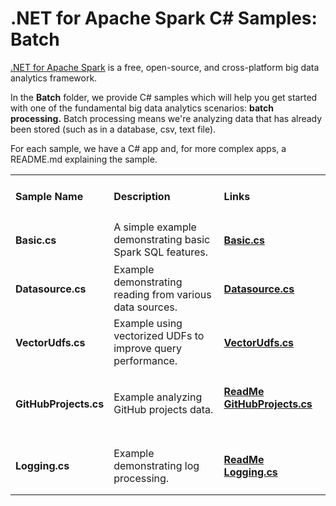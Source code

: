 # .NET for Apache Spark C# Samples: Batch

[.NET for Apache Spark](https://dot.net/spark) is a free, open-source, and cross-platform big data analytics framework.

In the **Batch** folder, we provide C# samples which will help you get started with one of the fundamental big data analytics scenarios:
**batch processing.** Batch processing means we're analyzing data that has already been stored (such as in a database, csv, text file).

For each sample, we have a C# app and, for more complex apps, a README.md explaining the sample.

<table>
 <tr>
   <td width="25%">
      <h4><b>Sample Name</b></h4>
  </td>
  <td>
      <h4 width="35%"><b>Description</b></h4>
  </td>
  <td>
      <h4><b>Links</b></h4>
  </td>
 </tr>
 <tr>
   <td width="25%">
      <h4>Basic.cs</h4>
  </td>
  <td width="35%">
  A simple example demonstrating basic Spark SQL features.
  </td>
    <td>
      <h4><a href="Basic.cs">Basic.cs</a> &nbsp; &nbsp;</h4>
  </td>
 </tr>
  <tr>
   <td width="25%">
      <h4>Datasource.cs</h4>
  </td>
  <td width="35%">
  Example demonstrating reading from various data sources.
  </td>
    <td>
      <h4><a href="Datasource.cs">Datasource.cs</a> &nbsp; &nbsp;</h4>
  </td>
 </tr>
 <tr>
   <td width="25%">
      <h4>VectorUdfs.cs</h4>
  </td>
  <td width="35%">
  Example using vectorized UDFs to improve query performance.
  </td>
    <td>
      <h4><a href="VectorUdfs.cs">VectorUdfs.cs</a> &nbsp; &nbsp;</h4>
  </td>
 </tr>
 <tr>
   <td width="25%">
      <h4>GitHubProjects.cs</h4>
  </td>
  <td width="35%">
  Example analyzing GitHub projects data.
  </td>
    <td>
      <h4><a href="readmes/GitHubProjectsReadme.md">ReadMe</a> &nbsp;&nbsp;&nbsp;
      <a href="GitHubProjects.cs">GitHubProjects.cs</a> &nbsp; &nbsp;</h4>
  </td>
 </tr>
  <tr>
   <td width="25%">
      <h4>Logging.cs</h4>
  </td>
  <td width="35%">
  Example demonstrating log processing.
  </td>
    <td>
      <h4><a href="readmes/LoggingReadme.md">ReadMe</a> &nbsp;&nbsp;&nbsp;
      <a href="Logging.cs">Logging.cs</a> &nbsp; &nbsp;</h4>
  </td>
 </tr>
 </table>

